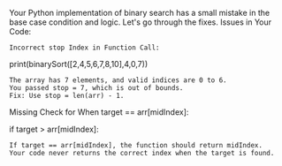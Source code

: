 Your Python implementation of binary search has a small mistake in the base case condition and logic. Let's go through the fixes.
Issues in Your Code:

    Incorrect stop Index in Function Call:

print(binarySort([2,4,5,6,7,8,10],4,0,7))

    The array has 7 elements, and valid indices are 0 to 6.
    You passed stop = 7, which is out of bounds.
    Fix: Use stop = len(arr) - 1.

Missing Check for When target == arr[midIndex]:

if target > arr[midIndex]:

    If target == arr[midIndex], the function should return midIndex.
    Your code never returns the correct index when the target is found.